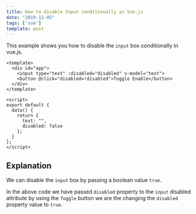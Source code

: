 ```yaml
---
title: How to disable Input conditionally in Vue.js
date: "2019-12-05"
tags: ['vue']
template: post
---
```



This example shows you how to disable the `input` box conditionally in vue.js.

```html{3,4,13}
<template>
  <div id="app">
    <input type="text" :disabled="disabled" v-model="text">
    <button @click="disabled=!disabled">Toggle Enable</button>
  </div>
</template>

<script>
export default {
  data() {
    return {
      text: "",
      disabled: false
    };
  }
};
</script>
```

## Explanation

We can disable the `input` box by passing a boolean value `true`.

In the above code we have passed `disabled` property to the `input` disabled attribute by using the `Toggle` button we are the changing the `disabled` property value to `true`.
